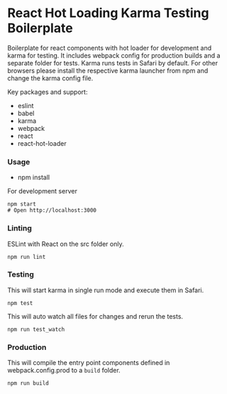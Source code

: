 # React Hot Loading Karma Testing Boilerplate

Boilerplate for react components with hot loader for development and karma for testing.
It includes webpack config for production builds and a separate folder for tests.
Karma runs tests in Safari by default. For other browsers please install the respective
karma launcher from npm and change the karma config file.

Key packages and support:
- eslint
- babel
- karma
- webpack
- react
- react-hot-loader

### Usage

- npm install

For development server

```
npm start
# Open http://localhost:3000
```

### Linting

ESLint with React on the src folder only.

```
npm run lint
```

### Testing

This will start karma in single run mode and execute them in Safari.

```
npm test
```

This will auto watch all files for changes and rerun the tests.
```
npm run test_watch
```

### Production

This will compile the entry point components defined in webpack.config.prod to a `build` folder.

```
npm run build
```